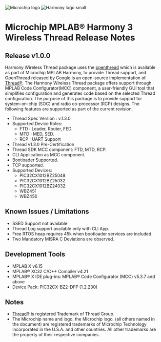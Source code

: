 ﻿![Microchip logo](https://raw.githubusercontent.com/wiki/Microchip-MPLAB-Harmony/Microchip-MPLAB-Harmony.github.io/images/microchip_logo.png)
![Harmony logo small](https://raw.githubusercontent.com/wiki/Microchip-MPLAB-Harmony/Microchip-MPLAB-Harmony.github.io/images/microchip_mplab_harmony_logo_small.png)

# Microchip MPLAB® Harmony 3 Wireless Thread Release Notes

## Release v1.0.0

Harmony Wireless Thread package uses the [openthread](https://github.com/Microchip-MPLAB-Harmony/openthread/releases/tag/mchp_harmony_wireless_thread_v1.0.0) which is available as part of Microchip MPLAB Harmony, to provide Thread support, and OpenThread released by Google is an open-source implementation of [Thread®](https://www.threadgroup.org/). 
The Harmony Wireless Thread package offers support through MPLAB Code Configurator(MCC) component, a user-friendly GUI tool that simplifies configuration and generates code based on the selected Thread
configuration. The purpose of this package is to provide support for system-on-chip (SOC) and radio co-processor (RCP) designs.
The following features are supported as part of the current revision.

-  Thread Spec Version : v.1.3.0
-  Supported Device Roles:
    - FTD : Leader, Router, FED.
    - MTD : MED, SED.
    - RCP : UART Support
-  Thread v1.3.0 Pre-Certification
-  Thread SDK MCC component: FTD, MTD, RCP.
-  CLI Application as MCC component.
-  Bootloader Supported.
-  TCP supported.
-  Supported Devices:
    - PIC32CX1012BZ25048
    - PIC32CX1012BZ25032
    - PIC32CX1012BZ24032
    - WBZ451
    - WBZ450


## Known Issues / Limitations

-   SSED Support not available
-   Thread Log support available only with CLI App.
-   Free RTOS heap requires 45k when bootloader services are included.
-   Two Mandatory MISRA C Deviations are observed.

## Development Tools
-   MPLAB X v6.15
-   MPLAB® XC32 C/C++ Compiler v4.21
-   MPLAB® X IDE plug-ins: MPLAB® Code Configurator (MCC) v5.3.7 and above
-   Device Pack: PIC32CX-BZ2-DFP (1.2.230)

## Notes
-   [Thread®](https://www.threadgroup.org/) is registered Trademark of Thread Group.
-   The Microchip name and logo, the Microchip logo, (all others named in the document) are registered trademarks of Microchip Technology Incorporated in the U.S.A. and other countries. All other trademarks are the property of their respective companies.
